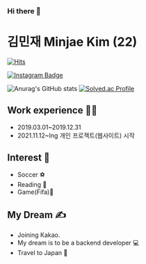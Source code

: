 ### Hi there 👋

# 김민재 Minjae Kim (22)
[![Hits](https://hits.seeyoufarm.com/api/count/incr/badge.svg?url=https%3A%2F%2Fgithub.com%2Fgjbae1212%2Fhit-counter&count_bg=%235768CD&title_bg=%23010101&icon=codechef.svg&icon_color=%23E7E7E7&title=hits&edge_flat=false)](https://github.com/Minjaeeeee/)

[![Instagram Badge](https://img.shields.io/badge/-Instagram-dd2a7b?style=flat-square&logo=instagram&logoColor=white&link=https://www.instagram.com/im_minjaeee/)](https://www.instagram.com/im_minjaeee/) 

![Anurag's GitHub stats](https://github-readme-stats.vercel.app/api?username=Minjaeeeee&hide=contribs,prs)
[![Solved.ac Profile](http://mazassumnida.wtf/api/v2/generate_badge?boj=kmj6832596)](https://solved.ac/kmj6832596/)
<br>

## Work experience 🤹‍♀️
- 2019.03.01~2019.12.31 
- 2021.11.12~Ing 개인 프로젝트(웹사이트) 시작

## Interest 👀
- Soccer ⚽
- Reading 📖
- Game(Fifa)🧡

## My Dream ✍
- Joining Kakao.
- My dream is to be a backend developer 💻
- Travel to Japan 🛫


